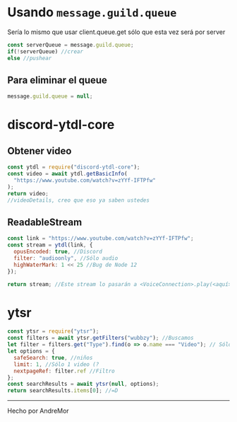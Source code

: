 # Usando `message.guild.queue`
Sería lo mismo que usar client.queue.get sólo que esta vez será por server
```js
const serverQueue = message.guild.queue;
if(!serverQueue) //crear
else //pushear
```
## Para eliminar el queue
```js
message.guild.queue = null;
```

# discord-ytdl-core

## Obtener video

```js
const ytdl = require("discord-ytdl-core");
const video = await ytdl.getBasicInfo(
  "https://www.youtube.com/watch?v=zYYf-IFTPfw"
);
return video;
//videoDetails, creo que eso ya saben ustedes
```

## ReadableStream

```js
const link = "https://www.youtube.com/watch?v=zYYf-IFTPfw";
const stream = ytdl(link, {
  opusEncoded: true, //Discord
  filter: "audioonly", //Sólo audio
  highWaterMark: 1 << 25 //Bug de Node 12
});

return stream; //Este stream lo pasarán a <VoiceConnection>.play(<aquí>, { type: "opus" })
```

# ytsr

```js
const ytsr = require("ytsr");
const filters = await ytsr.getFilters("wubbzy"); //Buscamos
let filter = filters.get("Type").find(o => o.name === "Video"); // Sólo videos
let options = {
  safeSearch: true, //niños
  limit: 1, //Sólo 1 video (?
  nextpageRef: filter.ref //Filtro
};
const searchResults = await ytsr(null, options);
return searchResults.items[0]; //=D
```

---

Hecho por AndreMor
